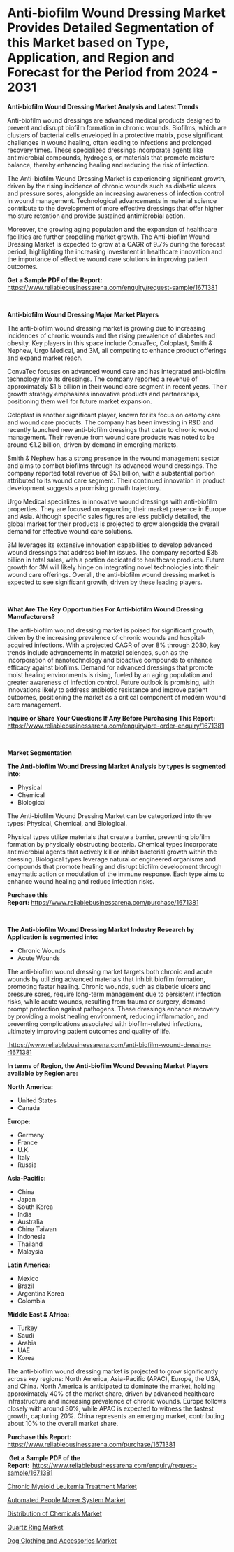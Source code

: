 <p><h1>Anti-biofilm Wound Dressing Market Provides Detailed Segmentation of this Market based on Type, Application, and Region and Forecast for the Period from 2024 - 2031</h1></p><p><strong>Anti-biofilm Wound Dressing Market Analysis and Latest Trends</strong></p>
<p><p>Anti-biofilm wound dressings are advanced medical products designed to prevent and disrupt biofilm formation in chronic wounds. Biofilms, which are clusters of bacterial cells enveloped in a protective matrix, pose significant challenges in wound healing, often leading to infections and prolonged recovery times. These specialized dressings incorporate agents like antimicrobial compounds, hydrogels, or materials that promote moisture balance, thereby enhancing healing and reducing the risk of infection.</p><p>The Anti-biofilm Wound Dressing Market is experiencing significant growth, driven by the rising incidence of chronic wounds such as diabetic ulcers and pressure sores, alongside an increasing awareness of infection control in wound management. Technological advancements in material science contribute to the development of more effective dressings that offer higher moisture retention and provide sustained antimicrobial action. </p><p>Moreover, the growing aging population and the expansion of healthcare facilities are further propelling market growth. The Anti-biofilm Wound Dressing Market is expected to grow at a CAGR of 9.7% during the forecast period, highlighting the increasing investment in healthcare innovation and the importance of effective wound care solutions in improving patient outcomes.</p></p>
<p><strong>Get a Sample PDF of the Report:&nbsp;</strong> <a href="https://www.reliablebusinessarena.com/enquiry/request-sample/1671381?utm_campaign=1495&utm_medium=2&utm_source=Github&utm_content=ia&utm_term=10102024&utm_id=anti-biofilm-wound-dressing">https://www.reliablebusinessarena.com/enquiry/request-sample/1671381</a></p>
<p>&nbsp;</p>
<p><strong>Anti-biofilm Wound Dressing Major Market Players</strong></p>
<p><p>The anti-biofilm wound dressing market is growing due to increasing incidences of chronic wounds and the rising prevalence of diabetes and obesity. Key players in this space include ConvaTec, Coloplast, Smith & Nephew, Urgo Medical, and 3M, all competing to enhance product offerings and expand market reach.</p><p>ConvaTec focuses on advanced wound care and has integrated anti-biofilm technology into its dressings. The company reported a revenue of approximately $1.5 billion in their wound care segment in recent years. Their growth strategy emphasizes innovative products and partnerships, positioning them well for future market expansion.</p><p>Coloplast is another significant player, known for its focus on ostomy care and wound care products. The company has been investing in R&D and recently launched new anti-biofilm dressings that cater to chronic wound management. Their revenue from wound care products was noted to be around €1.2 billion, driven by demand in emerging markets.</p><p>Smith & Nephew has a strong presence in the wound management sector and aims to combat biofilms through its advanced wound dressings. The company reported total revenue of $5.1 billion, with a substantial portion attributed to its wound care segment. Their continued innovation in product development suggests a promising growth trajectory.</p><p>Urgo Medical specializes in innovative wound dressings with anti-biofilm properties. They are focused on expanding their market presence in Europe and Asia. Although specific sales figures are less publicly detailed, the global market for their products is projected to grow alongside the overall demand for effective wound care solutions.</p><p>3M leverages its extensive innovation capabilities to develop advanced wound dressings that address biofilm issues. The company reported $35 billion in total sales, with a portion dedicated to healthcare products. Future growth for 3M will likely hinge on integrating novel technologies into their wound care offerings. Overall, the anti-biofilm wound dressing market is expected to see significant growth, driven by these leading players.</p></p>
<p>&nbsp;</p>
<p><strong>What Are The Key Opportunities For Anti-biofilm Wound Dressing Manufacturers?</strong></p>
<p><p>The anti-biofilm wound dressing market is poised for significant growth, driven by the increasing prevalence of chronic wounds and hospital-acquired infections. With a projected CAGR of over 8% through 2030, key trends include advancements in material sciences, such as the incorporation of nanotechnology and bioactive compounds to enhance efficacy against biofilms. Demand for advanced dressings that promote moist healing environments is rising, fueled by an aging population and greater awareness of infection control. Future outlook is promising, with innovations likely to address antibiotic resistance and improve patient outcomes, positioning the market as a critical component of modern wound care management.</p></p>
<p><strong>Inquire or Share Your Questions If Any Before Purchasing This Report:</strong> <a href="https://www.reliablebusinessarena.com/enquiry/pre-order-enquiry/1671381?utm_campaign=1495&utm_medium=2&utm_source=Github&utm_content=ia&utm_term=10102024&utm_id=anti-biofilm-wound-dressing">https://www.reliablebusinessarena.com/enquiry/pre-order-enquiry/1671381</a></p>
<p>&nbsp;</p>
<p><strong>Market Segmentation</strong></p>
<p><strong>The Anti-biofilm Wound Dressing Market Analysis by types is segmented into:</strong></p>
<p><ul><li>Physical</li><li>Chemical</li><li>Biological</li></ul></p>
<p><p>The Anti-biofilm Wound Dressing Market can be categorized into three types: Physical, Chemical, and Biological. </p><p>Physical types utilize materials that create a barrier, preventing biofilm formation by physically obstructing bacteria. Chemical types incorporate antimicrobial agents that actively kill or inhibit bacterial growth within the dressing. Biological types leverage natural or engineered organisms and compounds that promote healing and disrupt biofilm development through enzymatic action or modulation of the immune response. Each type aims to enhance wound healing and reduce infection risks.</p></p>
<p><strong>Purchase this Report:&nbsp;</strong><a href="https://www.reliablebusinessarena.com/purchase/1671381?utm_campaign=1495&utm_medium=2&utm_source=Github&utm_content=ia&utm_term=10102024&utm_id=anti-biofilm-wound-dressing">https://www.reliablebusinessarena.com/purchase/1671381</a></p>
<p>&nbsp;</p>
<p><strong>The Anti-biofilm Wound Dressing Market Industry Research by Application is segmented into:</strong></p>
<p><ul><li>Chronic Wounds</li><li>Acute Wounds</li></ul></p>
<p><p>The anti-biofilm wound dressing market targets both chronic and acute wounds by utilizing advanced materials that inhibit biofilm formation, promoting faster healing. Chronic wounds, such as diabetic ulcers and pressure sores, require long-term management due to persistent infection risks, while acute wounds, resulting from trauma or surgery, demand prompt protection against pathogens. These dressings enhance recovery by providing a moist healing environment, reducing inflammation, and preventing complications associated with biofilm-related infections, ultimately improving patient outcomes and quality of life.</p></p>
<p><a href="https://www.reliablebusinessarena.com/anti-biofilm-wound-dressing-r1671381?utm_campaign=1495&utm_medium=2&utm_source=Github&utm_content=ia&utm_term=10102024&utm_id=anti-biofilm-wound-dressing">&nbsp;https://www.reliablebusinessarena.com/anti-biofilm-wound-dressing-r1671381</a></p>
<p><strong>In terms of Region, the Anti-biofilm Wound Dressing Market Players available by Region are:</strong></p>
<p>
    <p> <strong> North America: </strong>
        <ul>
            <li>United States</li>
            <li>Canada</li>
        </ul>
        </p> 
    <p> <strong> Europe: </strong>
        <ul>
            <li>Germany</li>
            <li>France</li>
            <li>U.K.</li>
            <li>Italy</li>
            <li>Russia</li>
        </ul>
        </p> 
    <p> <strong> Asia-Pacific: </strong>
        <ul>
            <li>China</li>
            <li>Japan</li>
            <li>South Korea</li>
            <li>India</li>
            <li>Australia</li>
            <li>China Taiwan</li>
            <li>Indonesia</li>
            <li>Thailand</li>
            <li>Malaysia</li>
        </ul>
        </p> 
    <p> <strong> Latin America: </strong>
        <ul>
            <li>Mexico</li>
            <li>Brazil</li>
            <li>Argentina Korea</li>
            <li>Colombia</li>
        </ul>
        </p> 
    <p> <strong> Middle East & Africa: </strong>
        <ul>
            <li>Turkey</li>
            <li>Saudi</li>
            <li>Arabia</li>
            <li>UAE</li>
            <li>Korea</li>
        </ul>
    </p>
    </p>
<p><p>The anti-biofilm wound dressing market is projected to grow significantly across key regions: North America, Asia-Pacific (APAC), Europe, the USA, and China. North America is anticipated to dominate the market, holding approximately 40% of the market share, driven by advanced healthcare infrastructure and increasing prevalence of chronic wounds. Europe follows closely with around 30%, while APAC is expected to witness the fastest growth, capturing 20%. China represents an emerging market, contributing about 10% to the overall market share.</p></p>
<p><strong>Purchase this Report: </strong><a href="https://www.reliablebusinessarena.com/purchase/1671381?utm_campaign=1495&utm_medium=2&utm_source=Github&utm_content=ia&utm_term=10102024&utm_id=anti-biofilm-wound-dressing">https://www.reliablebusinessarena.com/purchase/1671381</a></p>
<p>&nbsp;<strong>Get a Sample PDF of the Report:&nbsp;&nbsp;</strong><a href="https://www.reliablebusinessarena.com/enquiry/request-sample/1671381?utm_campaign=1495&utm_medium=2&utm_source=Github&utm_content=ia&utm_term=10102024&utm_id=anti-biofilm-wound-dressing">https://www.reliablebusinessarena.com/enquiry/request-sample/1671381</a></p>
<p><strong></strong></p>
<p><p><a href="https://www.linkedin.com/pulse/chronic-myeloid-leukemia-treatment-market-overview-forecast-bnpce?utm_campaign=1495&utm_medium=2&utm_source=Github&utm_content=ia&utm_term=10102024&utm_id=anti-biofilm-wound-dressing">Chronic Myeloid Leukemia Treatment Market</a></p><p><a href="https://www.linkedin.com/pulse/automated-people-mover-system-market-insights-products-hohmc?utm_campaign=1495&utm_medium=2&utm_source=Github&utm_content=ia&utm_term=10102024&utm_id=anti-biofilm-wound-dressing">Automated People Mover System Market</a></p><p><a href="https://www.linkedin.com/pulse/distribution-chemicals-market-forecasts-trends-impact-analysis-f0cof?utm_campaign=1495&utm_medium=2&utm_source=Github&utm_content=ia&utm_term=10102024&utm_id=anti-biofilm-wound-dressing">Distribution of Chemicals Market</a></p><p><a href="https://www.linkedin.com/pulse/insights-quartz-ring-market-size-which-expanding-119-cagr-from-ytsie?utm_campaign=1495&utm_medium=2&utm_source=Github&utm_content=ia&utm_term=10102024&utm_id=anti-biofilm-wound-dressing">Quartz Ring Market</a></p><p><a href="https://www.linkedin.com/pulse/dog-clothing-accessories-market-size-share-growth-analysis-rthwe?utm_campaign=1495&utm_medium=2&utm_source=Github&utm_content=ia&utm_term=10102024&utm_id=anti-biofilm-wound-dressing">Dog Clothing and Accessories Market</a></p></p>